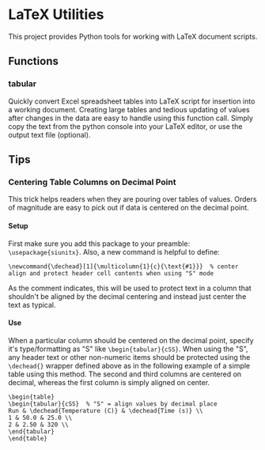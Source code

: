 # LaTeX Utilities
This project provides Python tools for working with LaTeX document scripts.

## Functions
### tabular
Quickly convert Excel spreadsheet tables into LaTeX script for insertion into a working document. Creating large tables and tedious updating of values after changes in the data are easy to handle using this function call. Simply copy the text from the python console into your LaTeX editor, or use the output text file (optional).

## Tips
### Centering Table Columns on Decimal Point
This trick helps readers when they are pouring over tables of values. Orders of magnitude are easy to pick out if data is centered on the decimal point.

#### Setup
First make sure you add this package to your preamble: `\usepackage{siunitx}`. Also, a new command is helpful to define:
```
\newcommand{\dechead}[1]{\multicolumn{1}{c}{\text{#1}}}  % center align and protect header cell contents when using "S" mode
```
As the comment indicates, this will be used to protect text in a column that shouldn't be aligned by the decimal centering and instead just center the text as typical.

#### Use
When a particular column should be centered on the decimal point, specify it's type/formatting as "S" like `\begin{tabular}{cSS}`. When using the "S", any header text or other non-numeric items should be protected using the `\dechead{}` wrapper defined above as in the following example of a simple table using this method. The second and third columns are centered on decimal, whereas the first column is simply aligned on center.
```
\begin{table}
\begin{tabular}{cSS}  % "S" = align values by decimal place
Run & \dechead{Temperature (C)} & \dechead{Time (s)} \\
1 & 50.0 & 25.0 \\
2 & 2.50 & 320 \\
\end{tabular}
\end{table}
```
